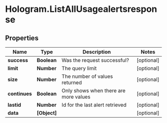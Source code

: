 # Hologram.ListAllUsagealertsresponse

## Properties
Name | Type | Description | Notes
------------ | ------------- | ------------- | -------------
**success** | **Boolean** | Was the request successful? | [optional] 
**limit** | **Number** | The query limit | [optional] 
**size** | **Number** | The number of values returned | [optional] 
**continues** | **Boolean** | Only shows when there are more values | [optional] 
**lastid** | **Number** | Id for the last alert retrieved | [optional] 
**data** | **[Object]** |  | [optional] 



